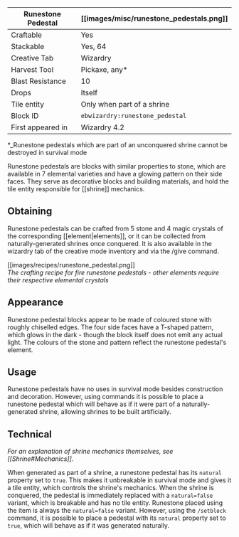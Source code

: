 | Runestone Pedestal | [[images/misc/runestone_pedestals.png]] |
|---|---|
| Craftable | Yes |
| Stackable | Yes, 64 |
| Creative Tab | Wizardry |
| Harvest Tool | Pickaxe, any* |
| Blast Resistance | 10 |
| Drops | Itself |
| Tile entity | Only when part of a shrine |
| Block ID | `ebwizardry:runestone_pedestal` |
| First appeared in | Wizardry 4.2 |

*_Runestone pedestals which are part of an unconquered shrine cannot be destroyed in survival mode

Runestone pedestals are blocks with similar properties to stone, which are available in 7 elemental varieties and have a glowing pattern on their side faces. They serve as decorative blocks and building materials, and hold the tile entity responsible for [[shrine]] mechanics.

## Obtaining
Runestone pedestals can be crafted from 5 stone and 4 magic crystals of the corresponding [[element|elements]], or it can be collected from naturally-generated shrines once conquered. It is also available in the wizardry tab of the creative mode inventory and via the /give command.

[[images/recipes/runestone_pedestal.png]]  
_The crafting recipe for fire runestone pedestals - other elements require their respective elemental crystals_

## Appearance
Runestone pedestal blocks appear to be made of coloured stone with roughly chiselled edges. The four side faces have a T-shaped pattern, which glows in the dark - though the block itself does not emit any actual light. The colours of the stone and pattern reflect the runestone pedestal's element.

## Usage
Runestone pedestals have no uses in survival mode besides construction and decoration. However, using commands it is possible to place a runestone pedestal which will behave as if it were part of a naturally-generated shrine, allowing shrines to be built artificially.

## Technical
_For an explanation of shrine mechanics themselves, see [[Shrine#Mechanics]]_.

When generated as part of a shrine, a runestone pedestal has its `natural` property set to `true`. This makes it unbreakable in survival mode and gives it a tile entity, which controls the shrine's mechanics. When the shrine is conquered, the pedestal is immediately replaced with a `natural=false` variant, which is breakable and has no tile entity. Runestone placed using the item is always the `natural=false` variant. However, using the `/setblock` command, it is possible to place a pedestal with its `natural` property set to `true`, which will behave as if it was generated naturally.